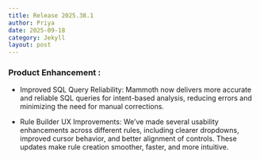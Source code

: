 ```yaml
---
title: Release 2025.38.1
author: Priya
date: 2025-09-18
category: Jekyll
layout: post
---
```

### Product Enhancement :

* Improved SQL Query Reliability: Mammoth now delivers more accurate and reliable SQL queries for intent-based analysis, reducing errors and minimizing the need for manual corrections.

* Rule Builder UX Improvements: We’ve made several usability enhancements across different rules, including clearer dropdowns, improved cursor behavior, and better alignment of controls. These updates make rule creation smoother, faster, and more intuitive.
